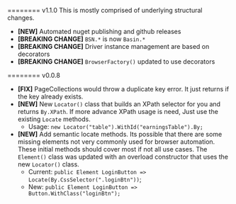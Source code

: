 ======== v1.1.0
This is mostly comprised of underlying structural changes.

* **[NEW]** Automated nuget publishing and github releases
* **[BREAKING CHANGE]** `BSN.*` is now `Basin.*`
* **[BREAKING CHANGE]** Driver instance management are based on decorators
* **[BREAKING CHANGE]** `BrowserFactory()` updated to use decorators



======== v0.0.8 
* **[FIX]** PageCollections would throw a duplicate key error. It just returns if the key already exists.
* **[NEW]** New `Locator()` class that builds an XPath selector for you and returns `By.XPath`. If more advance XPath usage is need, Just use the existing `Locate` methods.
  * Usage: `new Locator("table").WithId("earningsTable").By;`
* **[NEW]** Add semantic locate methods. Its possible that there are some missing elements not very commonly used for browser automation. These initial methods should cover most if not all use cases. The `Element()` class was updated with an overload constructor that uses the new `Locator()` class.
  * Current: `public Element LoginButton => Locate(By.CssSelector(".loginBtn"))`;
  * New: `public Element LoginButton => Button.WithClass("loginBtn");`